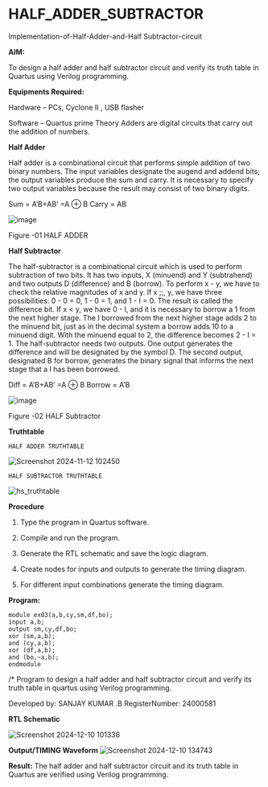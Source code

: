 # HALF_ADDER_SUBTRACTOR

Implementation-of-Half-Adder-and-Half Subtractor-circuit

**AIM:**

To design a half adder and half subtractor circuit and verify its truth table in Quartus using Verilog programming.

**Equipments Required:**

Hardware – PCs, Cyclone II , USB flasher 

Software – Quartus prime Theory Adders are digital circuits that carry out the addition of numbers.

**Half Adder**

Half adder is a combinational circuit that performs simple addition of two binary numbers. The input variables designate the augend and addend bits; the output variables produce the sum and carry. It is necessary to specify two output variables because the result may consist of two binary digits.

Sum = A’B+AB’ =A ⊕ B Carry = AB

![image](https://github.com/naavaneetha/HALF_ADDER_SUBTRACTOR/assets/154305477/bd4a0b2c-cdbc-4184-ab08-81578f121e1f)

Figure -01 HALF ADDER

**Half Subtractor**

The half-subtractor is a combinational circuit which is used to perform subtraction of two bits. It has two inputs, X (minuend) and Y (subtrahend) and two outputs D (difference) and B (borrow). To perform x - y, we have to check the relative magnitudes of x and y. If x ;;, y, we have three possibilities: 0 - 0 = 0, 1 - 0 = 1, and 1 - I = 0. The result is called the difference bit. If x < y, we have 0 - I, and it is necessary to borrow a 1 from the next higher stage. The I borrowed from the next higher stage adds 2 to the minuend bit, just as in the decimal system a borrow adds 10 to a minuend digit. With the minuend equal to 2, the difference becomes 2 - I = 1. The half-subtractor needs two outputs. One output generates the difference and will be designated by the symbol D. The second output, designated B for borrow, generates the binary signal that informs the next stage that a I has been borrowed. 

Diff = A’B+AB’ =A ⊕ B
Borrow = A’B

 ![image](https://github.com/naavaneetha/HALF_ADDER_SUBTRACTOR/assets/154305477/d76b099c-513f-4e7c-843a-e2fd028a531a)

Figure -02 HALF Subtractor

**Truthtable**

```HALF ADDER TRUTHTABLE```

![Screenshot 2024-11-12 102450](https://github.com/user-attachments/assets/ee0c7cc4-4b0f-462c-bf97-eecfacb7c1ee)

```HALF SUBTRACTOR TRUTHTABLE```

![hs_truthtable](https://github.com/user-attachments/assets/ec06694e-4c6b-43bf-90a7-aca635af6b94)



**Procedure**

1.	Type the program in Quartus software.

2.	Compile and run the program.

3.	Generate the RTL schematic and save the logic diagram.

4.	Create nodes for inputs and outputs to generate the timing diagram.

5.	For different input combinations generate the timing diagram.


**Program:**
```
module ex03(a,b,cy,sm,df,bo);
input a,b;
output sm,cy,df,bo;
xor (sm,a,b);
and (cy,a,b);
xor (df,a,b);
and (bo,~a,b);
endmodule
```

/* Program to design a half adder and half subtractor circuit and verify its truth table in quartus using Verilog programming.

Developed by: SANJAY KUMAR .B 
RegisterNumber: 24000581

**RTL Schematic**

![Screenshot 2024-12-10 101336](https://github.com/user-attachments/assets/0667ce93-345a-4bec-8c25-a2cf7cf47731)


**Output/TIMING Waveform**
![Screenshot 2024-12-10 134743](https://github.com/user-attachments/assets/b2e59d37-ac04-4c22-8848-f8781384ee83)



**Result:**
 The half adder and half subtractor circuit and its truth table in Quartus are verified using Verilog programming.

